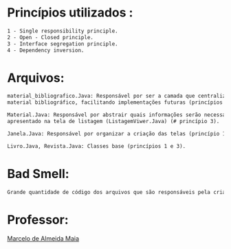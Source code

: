# Princípios utilizados :
```txt
1 - Single responsibility principle.
2 - Open - Closed principle.
3 - Interface segregation principle.
4 - Dependency inversion.
```
# Arquivos:
```txt
material_bibliografico.Java: Responsável por ser a camada que centraliza todos os tipos de
material bibliográfico, facilitando implementações futuras (princípios 1, 2 e 4).
```
```txt
Material.Java: Responsável por abstrair quais informações serão necessárias para ser
apresentado na tela de listagem (ListagemViwer.Java) (# princípio 3).
```
```txt
Janela.Java: Responsável por organizar a criação das telas (princípio 1).
```
```txt
Livro.Java, Revista.Java: Classes base (princípios 1 e 3).
```
# Bad Smell:
```txt
Grande quantidade de código dos arquivos que são responsáveis pela criação da tela (LivroView.Java, RevistaView.Java e ListagemView.Java).
```
# Professor:
[Marcelo de Almeida Maia](http://www.portal.facom.ufu.br/pessoas/docentes/marcelo-de-almeida-maia)
